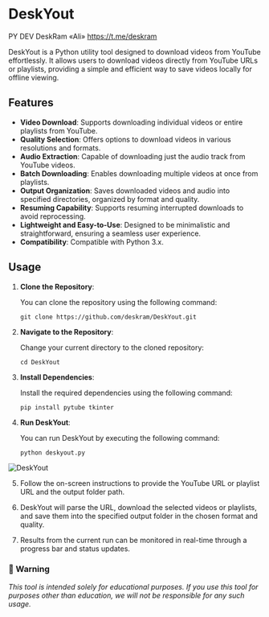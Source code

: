#                         DeskYout
PY DEV DeskRam «Ali» https://t.me/deskram

DeskYout is a Python utility tool designed to download videos from YouTube effortlessly. It allows users to download videos directly from YouTube URLs or playlists, providing a simple and efficient way to save videos locally for offline viewing.

## Features

- **Video Download**: Supports downloading individual videos or entire playlists from YouTube.
- **Quality Selection**: Offers options to download videos in various resolutions and formats.
- **Audio Extraction**: Capable of downloading just the audio track from YouTube videos.
- **Batch Downloading**: Enables downloading multiple videos at once from playlists.
- **Output Organization**: Saves downloaded videos and audio into specified directories, organized by format and quality.
- **Resuming Capability**: Supports resuming interrupted downloads to avoid reprocessing.
- **Lightweight and Easy-to-Use**: Designed to be minimalistic and straightforward, ensuring a seamless user experience.
- **Compatibility**: Compatible with Python 3.x.

## Usage

1. **Clone the Repository**:

   You can clone the repository using the following command:
   ```shell
   git clone https://github.com/deskram/DeskYout.git
   ```

2. **Navigate to the Repository**:

   Change your current directory to the cloned repository:
   ```shell
   cd DeskYout
   ```

3. **Install Dependencies**:

   Install the required dependencies using the following command:
   ```shell
   pip install pytube tkinter
   ```

4. **Run DeskYout**:

   You can run DeskYout by executing the following command:
   ```shell
   python deskyout.py
   ```
![DeskYout](https://www.imghippo.com/i/ZEIDg1716591873.jpg)

5. Follow the on-screen instructions to provide the YouTube URL or playlist URL and the output folder path.

6. DeskYout will parse the URL, download the selected videos or playlists, and save them into the specified output folder in the chosen format and quality.

7. Results from the current run can be monitored in real-time through a progress bar and status updates.

### 📢 Warning 
*This tool is intended solely for educational purposes. If you use this tool for purposes other than education, we will not be responsible for any such usage.*